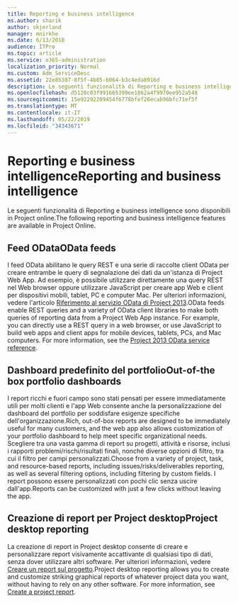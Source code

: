 ```yaml
---
title: Reporting e business intelligence
ms.author: sharik
author: skjerland
manager: mnirkhe
ms.date: 6/13/2018
audience: ITPro
ms.topic: article
ms.service: o365-administration
localization_priority: Normal
ms.custom: Adm_ServiceDesc
ms.assetid: 22e85387-8f5f-4b85-b064-b3c4eda8916d
description: Le seguenti funzionalità di Reporting e business intelligence sono disponibili in Project online.
ms.openlocfilehash: d5120c03f991665399ee1862a4f9970ee952a548
ms.sourcegitcommit: 15e92292209454f6778bfef26ecab96bfc71ef5f
ms.translationtype: MT
ms.contentlocale: it-IT
ms.lasthandoff: 05/22/2019
ms.locfileid: "34343671"
---
```

# <a name="reporting-and-business-intelligence"></a><span data-ttu-id="e4bff-103">Reporting e business intelligence</span><span class="sxs-lookup"><span data-stu-id="e4bff-103">Reporting and business intelligence</span></span>

<span data-ttu-id="e4bff-104">Le seguenti funzionalità di Reporting e business intelligence sono disponibili in Project online.</span><span class="sxs-lookup"><span data-stu-id="e4bff-104">The following reporting and business intelligence features are available in Project Online.</span></span>
  
## <a name="odata-feeds"></a><span data-ttu-id="e4bff-105">Feed OData</span><span class="sxs-lookup"><span data-stu-id="e4bff-105">OData feeds</span></span>
<span data-ttu-id="e4bff-106"><a name="bkmk_ODataFeeds"> </a></span><span class="sxs-lookup"><span data-stu-id="e4bff-106"></span></span>

<span data-ttu-id="e4bff-p101">I feed OData abilitano le query REST e una serie di raccolte client OData per creare entrambe le query di segnalazione dei dati da un'istanza di Project Web App. Ad esempio, è possibile utilizzare direttamente una query REST nel Web browser oppure utilizzare JavaScript per creare app Web e client per dispositivi mobili, tablet, PC e computer Mac. Per ulteriori informazioni, vedere l'articolo [Riferimento al servizio OData di Project 2013](http://go.microsoft.com/fwlink/?LinkID=823655&amp;clcid=0x409).</span><span class="sxs-lookup"><span data-stu-id="e4bff-p101">OData feeds enable REST queries and a variety of OData client libraries to make both queries of reporting data from a Project Web App instance. For example, you can directly use a REST query in a web browser, or use JavaScript to build web apps and client apps for mobile devices, tablets, PCs, and Mac computers. For more information, see the [Project 2013 OData service reference](http://go.microsoft.com/fwlink/?LinkID=823655&amp;clcid=0x409).</span></span>
  
## <a name="out-of-the-box-portfolio-dashboards"></a><span data-ttu-id="e4bff-110">Dashboard predefinito del portfolio</span><span class="sxs-lookup"><span data-stu-id="e4bff-110">Out-of-the box portfolio dashboards</span></span>
<span data-ttu-id="e4bff-111"><a name="bkmk_OutOfTheBoxPortfolioDashboards"> </a></span><span class="sxs-lookup"><span data-stu-id="e4bff-111"></span></span>

<span data-ttu-id="e4bff-112">I report ricchi e fuori campo sono stati pensati per essere immediatamente utili per molti clienti e l'app Web consente anche la personalizzazione del dashboard del portfolio per soddisfare esigenze specifiche dell'organizzazione.</span><span class="sxs-lookup"><span data-stu-id="e4bff-112">Rich, out-of-box reports are designed to be immediately useful for many customers, and the web app also allows customization of your portfolio dashboard to help meet specific organizational needs.</span></span> <span data-ttu-id="e4bff-113">Scegliere tra una vasta gamma di report su progetti, attività e risorse, inclusi i rapporti problemi/rischi/risultati finali, nonché diverse opzioni di filtro, tra cui il filtro per campi personalizzati.</span><span class="sxs-lookup"><span data-stu-id="e4bff-113">Choose from a variety of project, task, and resource-based reports, including issues/risks/deliverables reporting, as well as several filtering options, including filtering by custom fields.</span></span> <span data-ttu-id="e4bff-114">I report possono essere personalizzati con pochi clic senza uscire dall'app.</span><span class="sxs-lookup"><span data-stu-id="e4bff-114">Reports can be customized with just a few clicks without leaving the app.</span></span> 
  
## <a name="project-desktop-reporting"></a><span data-ttu-id="e4bff-115">Creazione di report per Project desktop</span><span class="sxs-lookup"><span data-stu-id="e4bff-115">Project desktop reporting</span></span>
<span data-ttu-id="e4bff-116"><a name="bkmk_ProjectDesktopReporting"> </a></span><span class="sxs-lookup"><span data-stu-id="e4bff-116"></span></span>

<span data-ttu-id="e4bff-p103">La creazione di report in Project desktop consente di creare e personalizzare report visivamente accattivante di qualsiasi tipo di dati, senza dover utilizzare altri software. Per ulteriori informazioni, vedere [Creare un report sul progetto](http://go.microsoft.com/fwlink/?LinkID=823657&amp;clcid=0x409).</span><span class="sxs-lookup"><span data-stu-id="e4bff-p103">Project desktop reporting allows you to create and customize striking graphical reports of whatever project data you want, without having to rely on any other software. For more information, see [Create a project report](http://go.microsoft.com/fwlink/?LinkID=823657&amp;clcid=0x409).</span></span>
  

